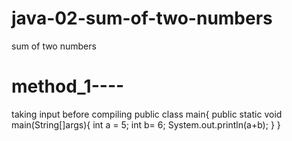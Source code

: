 # java-02-sum-of-two-numbers
sum of two numbers

# method_1----
taking input before compiling 
public class main{
 public static void main(String[]args){
 int a = 5;
 int b= 6;
 System.out.println(a+b);
 }
} 


